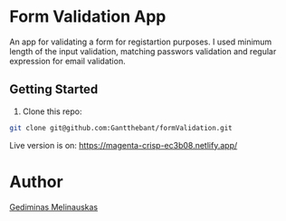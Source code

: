 # Form Validation App
An app for validating a form for registartion purposes. I used minimum length of the input validation, matching passwors validation and regular expression for email validation. 

## Getting Started
1. Clone this repo:
```bash
git clone git@github.com:Gantthebant/formValidation.git
```

Live version is on: https://magenta-crisp-ec3b08.netlify.app/
# Author

[Gediminas Melinauskas](https://github.com/Gantthebant)
